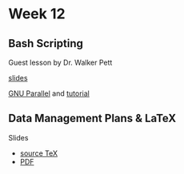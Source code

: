 # Week 12 

## Bash Scripting 

Guest lesson by Dr. Walker Pett

[slides](https://eeob-biodata.github.io/BCB546X-Fall2017/Week_12/lecture_15Nov-Pett.html)

[GNU Parallel](https://www.gnu.org/software/parallel/) and [tutorial](https://www.gnu.org/software/parallel/parallel_tutorial.html)

## Data Management Plans & LaTeX

Slides 

* [source TeX](https://www.overleaf.com/read/tqprfkkqntjm)
* [PDF](https://github.com/EEOB-BioData/BCB546X-Fall2017/blob/master/Week_12/lecture_17Nov-TAH.pdf)
